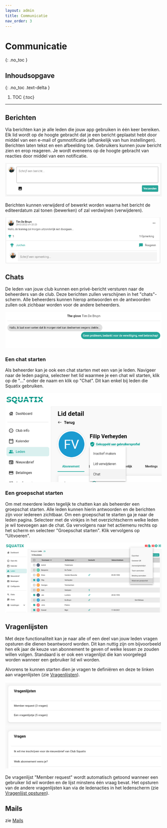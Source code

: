 ```yaml
---
layout: admin
title: Communicatie
nav_order: 3
---
```


# Communicatie
{: .no_toc }

## Inhoudsopgave
{: .no_toc .text-delta }

1. TOC
{:toc}

---

## Berichten

Via berichten kan je alle leden die jouw app gebruiken in één keer bereiken. Elk lid wordt op de hoogte gebracht dat je een bericht geplaatst hebt door middel van een e-mail of gsmnotificatie (afhankelijk van hun instellingen). Berichten laten tekst en een afbeelding toe. Gebruikers kunnen jouw bericht zien en erop reageren. Je wordt eveneens op de hoogte gebracht van reacties door middel van een notificatie. 

![messages](/assets/images/insert_message.png)

Berichten kunnen verwijderd of bewerkt worden waarna het bericht de editeerdatum zal tonen (bewerken) of zal verdwijnen (verwijderen).

![messages](/assets/images/clubmessage.png)

## Chats

De leden van jouw club kunnen een privé-bericht versturen naar de beheerders van de club. Deze berichten zullen verschijnen in het "chats"-scherm. Alle beheerders kunnen hierop antwoorden 
en de antwoorden zullen ook zichbaar worden voor de andere beheerders. 

![messages](/assets/images/member_chat.png)

### Een chat starten

Als beheerder kan je ook een chat starten met een van je leden. Navigeer naar de leden pagina, selecteer het lid waarmee je een chat wil starten, klik op de "..." onder de naam en klik op "Chat". Dit kan enkel bij leden die Squatix gebruiken.

![messages](/assets/images/admin_start_member_chat.png)

### Een groepschat starten

Om met meerdere leden tegelijk te chatten kan als beheerder een groepschat starten. Alle leden kunnen hierin antwoorden en de berichten zijn voor iedereen zichtbaar. Om een groepschat te starten ga je naar de leden pagina. Selecteer met de vinkjes in het overzichtscherm welke leden je wil toevoegen aan de chat. Ga vervolgens naar het actiemenu rechts op het scherm en selecteer "Groepschat starten". Klik vervolgens op "Uitvoeren".

![messages](/assets/images/admin_start_member_group_chat.png)

## Vragenlijsten

Met deze functionaliteit kan je naar alle of een deel van jouw leden vragen opsturen die dienen beantwoord worden. Dit kan nuttig zijn om bijvoorbeeld hen elk jaar de keuze van abonnement te geven of welke lessen ze zouden willen volgen. Standaard is er ook een vragenlijst die kan voorgelegd worden wanneer een gebruiker lid wil worden.

Alvorens te kunnen starten dien je vragen te definiëren en deze te linken aan vragenlijsten (zie [Vragenlijsten](settings.md#vragenlijsten)).

![questionnaires](/assets/images/settings_questionnaires.png)

De vragenlijst "Member request" wordt automatisch getoond wanneer een gebruiker lid wil worden en de lijst minstens één vraag bevat. Het opsturen van de andere vragenlijsten kan via de ledenacties in het ledenscherm (zie [Vragenlijst opsturen](member-management.md#vragenlijst-opsturen)).

## Mails

zie [Mails](mails.md)